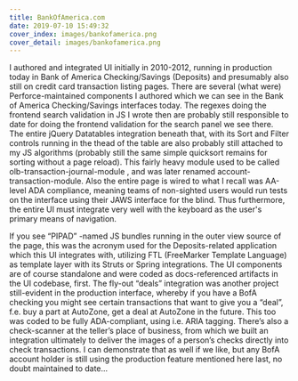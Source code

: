 ```yaml
---
title: BankOfAmerica.com
date: 2019-07-10 15:49:32
cover_index: images/bankofamerica.png
cover_detail: images/bankofamerica.png
---
```


I authored and integrated UI initially in 2010-2012, running in production today in Bank of America Checking/Savings (Deposits) and presumably also still on credit card transaction listing pages. There are several (what were) Perforce-maintained components I authored which we can see in the Bank of America Checking/Savings interfaces today. The regexes doing the frontend search validation in JS I wrote then are probably still responsible to date for doing the frontend validation for the search panel we see there. The entire jQuery Datatables integration beneath that, with its Sort and Filter controls running in the thead of the table are also probably still attached to my JS algorithms (probably still the same simple quicksort remains for sorting without a page reload). This fairly heavy module used to be called olb-transaction-journal-module , and was later renamed account-transaction-module. Also the entire page is wired to what I recall was AA-level ADA compliance, meaning teams of non-sighted users would run tests on the interface using their JAWS interface for the blind. Thus furthermore, the entire UI must integrate very well with the keyboard as the user's primary means of navigation.

If you see “PIPAD” -named JS bundles running in the outer view source of the page, this was the acronym used for the Deposits-related application which this UI integrates with, utilizing FTL (FreeMarker Template Language) as template layer with its Struts or Spring integrations. The UI components are of course standalone and were coded as docs-referenced artifacts in the UI codebase, first. The fly-out “deals” integration was another project still-evident in the production interface, whereby if you have a BofA checking you might see certain transactions that want to give you a “deal”, f.e. buy a part at AutoZone, get a deal at AutoZone in the future. This too was coded to be fully ADA-compliant, using i.e. ARIA tagging. There’s also a check-scanner at the teller’s place of business, from which we built an integration ultimately to deliver the images of a person’s checks directly into check transactions. I can demonstrate that as well if we like, but any BofA account holder is still using the production feature mentioned here last, no doubt maintained to date...
